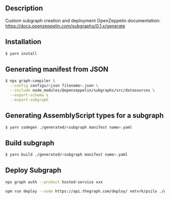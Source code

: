 ## Description

Custom subgraph creation and deployment
OpenZeppelin documentation: https://docs.openzeppelin.com/subgraphs/0.1.x/generate

## Installation

```bash
$ yarn install
```

## Generating manifest from JSON

```bash
$ npx graph-compiler \
  --config configs/<json filename>.json \
  --include node_modules/@openzeppelin/subgraphs/src/datasources \
  --export-schema \
  --export-subgraph
```

## Generating AssemblyScript types for a subgraph

```bash
$ yarn codegen ./generated/<subgraph manifest name>.yaml
```

## Build subgraph

```bash
$ yarn build ./generated/<subgraph manifest name>.yaml
```

## Deploy Subgraph

```bash
npx graph auth --product hosted-service xxx
```

```bash
npm run deploy --node https://api.thegraph.com/deploy/ netvrk/psilo ./generated/psilo.subgraph.yaml
```
